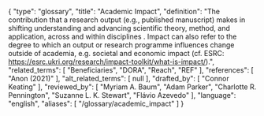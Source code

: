 {
    "type": "glossary",
    "title": "Academic Impact",
    "definition": "The contribution that a research output (e.g., published manuscript) makes in shifting understanding and advancing scientific theory, method, and application, across and within disciplines . Impact can also refer to the degree to which an output or research programme influences change outside of academia, e.g. societal and economic impact (cf. ESRC: https://esrc.ukri.org/research/impact-toolkit/what-is-impact/).",
    "related_terms": [
        "Beneficiaries",
        "DORA",
        "Reach",
        "REF"
    ],
    "references": [
        "Anon (2021)"
    ],
    "alt_related_terms": [
        null
    ],
    "drafted_by": [
        "Connor Keating"
    ],
    "reviewed_by": [
        "Myriam A. Baum",
        "Adam Parker",
        "Charlotte R. Pennington",
        "Suzanne L. K. Stewart",
        "Flávio Azevedo"
    ],
    "language": "english",
    "aliases": [
        "/glossary/academic_impact"
    ]
}
